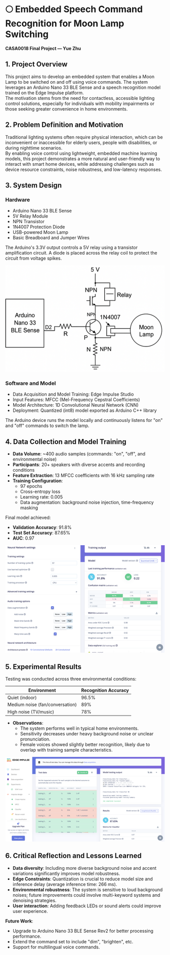 # 🌕 Embedded Speech Command Recognition for Moon Lamp Switching  
**CASA0018 Final Project — Yue Zhu**

## 1. Project Overview

This project aims to develop an embedded system that enables a Moon Lamp to be switched on and off using voice commands. The system leverages an Arduino Nano 33 BLE Sense and a speech recognition model trained on the Edge Impulse platform.  
The motivation stems from the need for contactless, accessible lighting control solutions, especially for individuals with mobility impairments or those seeking greater convenience in home environments.

## 2. Problem Definition and Motivation

Traditional lighting systems often require physical interaction, which can be inconvenient or inaccessible for elderly users, people with disabilities, or during nighttime scenarios.  
By enabling voice control using lightweight, embedded machine learning models, this project demonstrates a more natural and user-friendly way to interact with smart home devices, while addressing challenges such as device resource constraints, noise robustness, and low-latency responses.

## 3. System Design

### Hardware
- Arduino Nano 33 BLE Sense
- 5V Relay Module
- NPN Transistor
- 1N4007 Protection Diode
- USB-powered Moon Lamp
- Basic Breadboard and Jumper Wires

The Arduino's 3.3V output controls a 5V relay using a transistor amplification circuit. A diode is placed across the relay coil to protect the circuit from voltage spikes.

![Circuit Diagram](circuit.png)

### Software and Model
- Data Acquisition and Model Training: Edge Impulse Studio
- Input Features: MFCC (Mel-Frequency Cepstral Coefficients)
- Model Architecture: 1D Convolutional Neural Network (CNN)
- Deployment: Quantized (int8) model exported as Arduino C++ library

The Arduino device runs the model locally and continuously listens for "on" and "off" commands to switch the lamp.

## 4. Data Collection and Model Training

- **Data Volume**: ~400 audio samples (commands: "on", "off", and environmental noise)
- **Participants**: 20+ speakers with diverse accents and recording conditions
- **Feature Extraction**: 13 MFCC coefficients with 16 kHz sampling rate
- **Training Configuration**:
  - 97 epochs
  - Cross-entropy loss
  - Learning rate: 0.005
  - Data augmentation: background noise injection, time-frequency masking

Final model achieved:
- **Validation Accuracy**: 91.8%
- **Test Set Accuracy**: 87.65%
- **AUC**: 0.97

![Training Diagram](training.png)

## 5. Experimental Results

Testing was conducted across three environmental conditions:

| Environment         | Recognition Accuracy |
|----------------------|-----------------------|
| Quiet (indoor)        | 96.5%                 |
| Medium noise (fan/conversation) | 89%        |
| High noise (TV/music) | 78%                   |

- **Observations**:
  - The system performs well in typical home environments.
  - Sensitivity decreases under heavy background noise or unclear pronunciation.
  - Female voices showed slightly better recognition, likely due to overlap with training sample characteristics.

![Test Diagram](test.png)

## 6. Critical Reflection and Lessons Learned

- **Data diversity**: Including more diverse background noise and accent variations significantly improves model robustness.
- **Edge Constraints**: Quantization is crucial to reduce model size and inference delay (average inference time: 266 ms).
- **Environmental robustness**: The system is sensitive to loud background noises; future improvements could involve multi-keyword systems and denoising strategies.
- **User interaction**: Adding feedback LEDs or sound alerts could improve user experience.

**Future Work**:
- Upgrade to Arduino Nano 33 BLE Sense Rev2 for better processing performance.
- Extend the command set to include "dim", "brighten", etc.
- Support for multilingual voice commands.
